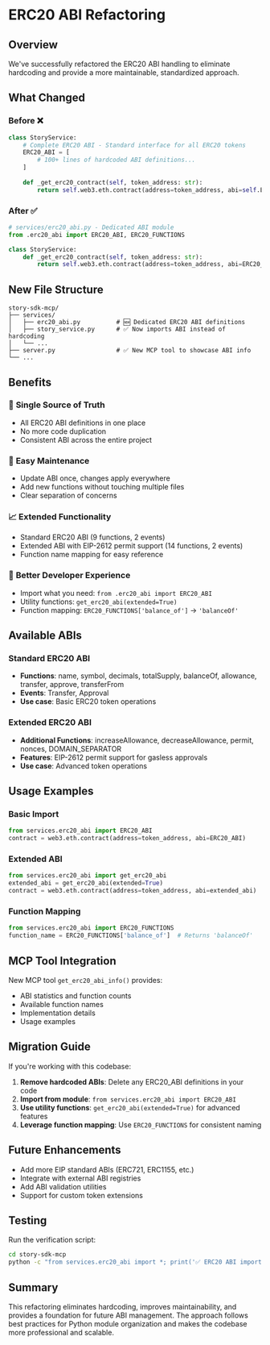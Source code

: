 # ERC20 ABI Refactoring

## Overview

We've successfully refactored the ERC20 ABI handling to eliminate hardcoding and provide a more maintainable, standardized approach.

## What Changed

### Before ❌
```python
class StoryService:
    # Complete ERC20 ABI - Standard interface for all ERC20 tokens
    ERC20_ABI = [
        # 100+ lines of hardcoded ABI definitions...
    ]
    
    def _get_erc20_contract(self, token_address: str):
        return self.web3.eth.contract(address=token_address, abi=self.ERC20_ABI)
```

### After ✅
```python
# services/erc20_abi.py - Dedicated ABI module
from .erc20_abi import ERC20_ABI, ERC20_FUNCTIONS

class StoryService:
    def _get_erc20_contract(self, token_address: str):
        return self.web3.eth.contract(address=token_address, abi=ERC20_ABI)
```

## New File Structure

```
story-sdk-mcp/
├── services/
│   ├── erc20_abi.py          # 🆕 Dedicated ERC20 ABI definitions
│   ├── story_service.py      # ✅ Now imports ABI instead of hardcoding
│   └── ...
├── server.py                 # ✅ New MCP tool to showcase ABI info
└── ...
```

## Benefits

### 🎯 **Single Source of Truth**
- All ERC20 ABI definitions in one place
- No more code duplication
- Consistent ABI across the entire project

### 🔧 **Easy Maintenance**
- Update ABI once, changes apply everywhere
- Add new functions without touching multiple files
- Clear separation of concerns

### 📈 **Extended Functionality**
- Standard ERC20 ABI (9 functions, 2 events)
- Extended ABI with EIP-2612 permit support (14 functions, 2 events)
- Function name mapping for easy reference

### 🚀 **Better Developer Experience**
- Import what you need: `from .erc20_abi import ERC20_ABI`
- Utility functions: `get_erc20_abi(extended=True)`
- Function mapping: `ERC20_FUNCTIONS['balance_of']` → `'balanceOf'`

## Available ABIs

### Standard ERC20 ABI
- **Functions**: name, symbol, decimals, totalSupply, balanceOf, allowance, transfer, approve, transferFrom
- **Events**: Transfer, Approval
- **Use case**: Basic ERC20 token operations

### Extended ERC20 ABI
- **Additional Functions**: increaseAllowance, decreaseAllowance, permit, nonces, DOMAIN_SEPARATOR
- **Features**: EIP-2612 permit support for gasless approvals
- **Use case**: Advanced token operations

## Usage Examples

### Basic Import
```python
from services.erc20_abi import ERC20_ABI
contract = web3.eth.contract(address=token_address, abi=ERC20_ABI)
```

### Extended ABI
```python
from services.erc20_abi import get_erc20_abi
extended_abi = get_erc20_abi(extended=True)
contract = web3.eth.contract(address=token_address, abi=extended_abi)
```

### Function Mapping
```python
from services.erc20_abi import ERC20_FUNCTIONS
function_name = ERC20_FUNCTIONS['balance_of']  # Returns 'balanceOf'
```

## MCP Tool Integration

New MCP tool `get_erc20_abi_info()` provides:
- ABI statistics and function counts
- Available function names
- Implementation details
- Usage examples

## Migration Guide

If you're working with this codebase:

1. **Remove hardcoded ABIs**: Delete any ERC20_ABI definitions in your code
2. **Import from module**: `from services.erc20_abi import ERC20_ABI`
3. **Use utility functions**: `get_erc20_abi(extended=True)` for advanced features
4. **Leverage function mapping**: Use `ERC20_FUNCTIONS` for consistent naming

## Future Enhancements

- Add more EIP standard ABIs (ERC721, ERC1155, etc.)
- Integrate with external ABI registries
- Add ABI validation utilities
- Support for custom token extensions

## Testing

Run the verification script:
```bash
cd story-sdk-mcp
python -c "from services.erc20_abi import *; print('✅ ERC20 ABI import successful')"
```

## Summary

This refactoring eliminates hardcoding, improves maintainability, and provides a foundation for future ABI management. The approach follows best practices for Python module organization and makes the codebase more professional and scalable. 